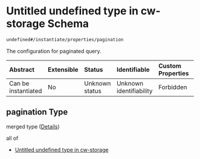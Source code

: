 # Untitled undefined type in cw-storage Schema

```txt
undefined#/instantiate/properties/pagination
```

The configuration for paginated query.

| Abstract            | Extensible | Status         | Identifiable            | Custom Properties | Additional Properties | Access Restrictions | Defined In                                                         |
| :------------------ | :--------- | :------------- | :---------------------- | :---------------- | :-------------------- | :------------------ | :----------------------------------------------------------------- |
| Can be instantiated | No         | Unknown status | Unknown identifiability | Forbidden         | Allowed               | none                | [cw-storage.json\*](schema/cw-storage.json "open original schema") |

## pagination Type

merged type ([Details](cw-storage-instantiatemsg-properties-pagination.md))

all of

* [Untitled undefined type in cw-storage](cw-storage-instantiatemsg-properties-pagination-allof-0.md "check type definition")
